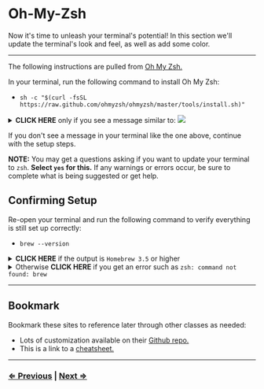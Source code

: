 # Oh-My-Zsh

Now it's time to unleash your terminal's potential! In this section we'll update the terminal's look and feel, as well as add some color.

---

The following instructions are pulled from [Oh My Zsh.](https://ohmyz.sh/)

In your terminal, run the following command to install Oh My Zsh:

- `sh -c "$(curl -fsSL https://raw.github.com/ohmyzsh/ohmyzsh/master/tools/install.sh)"`

<details>
  <summary><strong>CLICK HERE</strong> only if you see a message similar to: <img src="../../images/oh-my-zsh-verification.png" />
  </summary>

  Congratulations! If you see this message in your terminal, it means Oh-My-Zsh is already installed. Continue to the <a href="./7-node">next page!</a>
</details>

If you don't see a message in your terminal like the one above, continue with the setup steps.

**NOTE:** You may get a questions asking if you want to update your terminal to `zsh`. **Select `yes` for this.** If any warnings or errors occur, be sure to complete what is being suggested or get help.

## Confirming Setup

Re-open your terminal and run the following command to verify everything is still set up correctly:

- `brew --version`

<details>
  <summary>
  <strong>CLICK HERE</strong> if the output is <code>Homebrew 3.5</code> or higher
  </summary>

  You're ready to continue to the <a href="./7-node">next page.</a>

</details>

<details>
  <summary>
  Otherwise <strong>CLICK HERE</strong> if you get an error such as <code>zsh: command not found: brew</code>

  </summary>
  

  <ul>
    <li>
      Run the following commands:
      <ol>
        <li><code>echo 'export BREW_HOME="/home/linuxbrew/.linuxbrew/bin"' >> $HOME/.zshrc</code></li>
        <li><code>echo 'export PATH="$PATH:$BREW_HOME"' >> $HOME/.zshrc</code></li>
        <li><code>reset</code></li>
      </ol>
    </li>
    <li> Check again for confirmation with the command:
      <ul>
        <li><code>brew --version</code></li>
        <li>You should see <code>Homebrew 3.5</code> or higher</li>
      </ul>

  **If you are still getting errors at this point, <a href="../../error/error.md">click here</a> and do not continue with the following steps until you have Oh-My-Zsh properly installed**

</details>

---

## Bookmark

Bookmark these sites to reference later through other classes as needed:

- Lots of customization available on their [Github repo.](https://github.com/ohmyzsh/ohmyzsh/)
- This is a link to a [cheatsheet.](https://github.com/ohmyzsh/ohmyzsh/wiki/Cheatsheet)

---

### [⇐ Previous](./5-tree.md) | [Next ⇒](./7-node.md)
